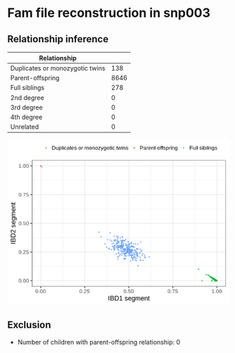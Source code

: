 # Fam file reconstruction in snp003
## Relationship inference
| Relationship |   |
| ------------ | - |
| Duplicates or monozygotic twins| 138 |
| Parent-offspring| 8646 |
| Full siblings| 278 |
| 2nd degree| 0 |
| 3rd degree| 0 |
| 4th degree| 0 |
| Unrelated| 0 |

![](fam_reconstruction/ibd_plot.png)
## Exclusion
- Number of children with parent-offspring relationship: 0
